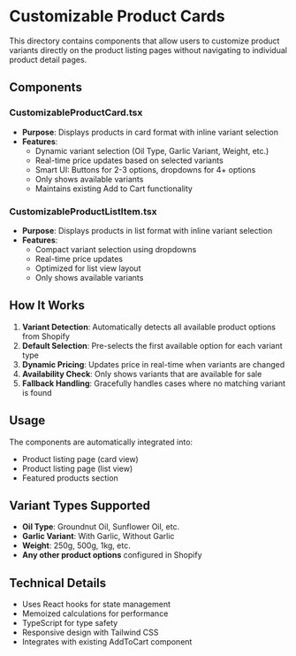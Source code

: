 # Customizable Product Cards

This directory contains components that allow users to customize product variants directly on the product listing pages without navigating to individual product detail pages.

## Components

### CustomizableProductCard.tsx
- **Purpose**: Displays products in card format with inline variant selection
- **Features**:
  - Dynamic variant selection (Oil Type, Garlic Variant, Weight, etc.)
  - Real-time price updates based on selected variants
  - Smart UI: Buttons for 2-3 options, dropdowns for 4+ options
  - Only shows available variants
  - Maintains existing Add to Cart functionality

### CustomizableProductListItem.tsx
- **Purpose**: Displays products in list format with inline variant selection
- **Features**:
  - Compact variant selection using dropdowns
  - Real-time price updates
  - Optimized for list view layout
  - Only shows available variants

## How It Works

1. **Variant Detection**: Automatically detects all available product options from Shopify
2. **Default Selection**: Pre-selects the first available option for each variant type
3. **Dynamic Pricing**: Updates price in real-time when variants are changed
4. **Availability Check**: Only shows variants that are available for sale
5. **Fallback Handling**: Gracefully handles cases where no matching variant is found

## Usage

The components are automatically integrated into:
- Product listing page (card view)
- Product listing page (list view)  
- Featured products section

## Variant Types Supported

- **Oil Type**: Groundnut Oil, Sunflower Oil, etc.
- **Garlic Variant**: With Garlic, Without Garlic
- **Weight**: 250g, 500g, 1kg, etc.
- **Any other product options** configured in Shopify

## Technical Details

- Uses React hooks for state management
- Memoized calculations for performance
- TypeScript for type safety
- Responsive design with Tailwind CSS
- Integrates with existing AddToCart component
